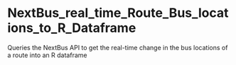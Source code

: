 # NextBus_real_time_Route_Bus_locations_to_R_Dataframe
Queries the NextBus API to get the real-time change in the bus locations of a route into an R dataframe
